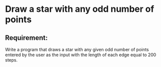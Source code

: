 # Draw a star with any odd number of points

## Requirement:

Write a program that draws a star with any given odd number of points entered by the user as the input with the length of each edge equal to 200 steps.
